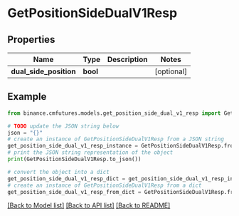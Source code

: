 # GetPositionSideDualV1Resp


## Properties

Name | Type | Description | Notes
------------ | ------------- | ------------- | -------------
**dual_side_position** | **bool** |  | [optional] 

## Example

```python
from binance.cmfutures.models.get_position_side_dual_v1_resp import GetPositionSideDualV1Resp

# TODO update the JSON string below
json = "{}"
# create an instance of GetPositionSideDualV1Resp from a JSON string
get_position_side_dual_v1_resp_instance = GetPositionSideDualV1Resp.from_json(json)
# print the JSON string representation of the object
print(GetPositionSideDualV1Resp.to_json())

# convert the object into a dict
get_position_side_dual_v1_resp_dict = get_position_side_dual_v1_resp_instance.to_dict()
# create an instance of GetPositionSideDualV1Resp from a dict
get_position_side_dual_v1_resp_from_dict = GetPositionSideDualV1Resp.from_dict(get_position_side_dual_v1_resp_dict)
```
[[Back to Model list]](../README.md#documentation-for-models) [[Back to API list]](../README.md#documentation-for-api-endpoints) [[Back to README]](../README.md)


